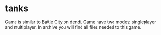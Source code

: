 # tanks
Game is similar to Battle City on dendi.
Game have two modes: singleplayer and multiplayer.
In archive you will find all files needed to this game.
